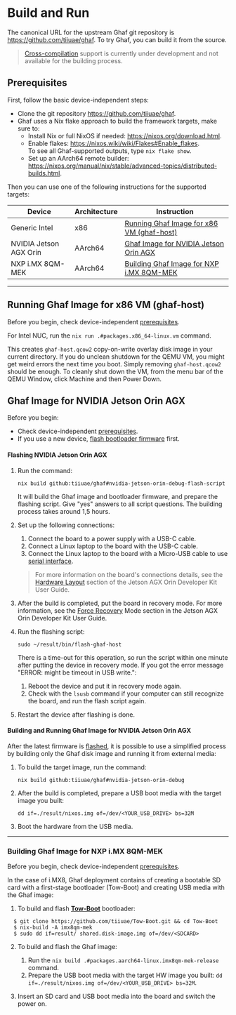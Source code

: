 <!--
    Copyright 2022-2023 TII (SSRC) and the Ghaf contributors
    SPDX-License-Identifier: CC-BY-SA-4.0
-->

# Build and Run

The canonical URL for the upstream Ghaf git repository is <https://github.com/tiiuae/ghaf>. To try Ghaf, you can build it from the source.

>[Cross-compilation](../ref_impl/cross_compilation.md) support is currently under development and not available for the building process.


## Prerequisites

First, follow the basic device-independent steps:

* Clone the git repository <https://github.com/tiiuae/ghaf>.
* Ghaf uses a Nix flake approach to build the framework targets, make sure to:
  * Install Nix or full NixOS if needed: <https://nixos.org/download.html>.
  * Enable flakes: <https://nixos.wiki/wiki/Flakes#Enable_flakes>.  
    To see all Ghaf-supported outputs, type `nix flake show`.
  * Set up an AArch64 remote builder: <https://nixos.org/manual/nix/stable/advanced-topics/distributed-builds.html>.


Then you can use one of the following instructions for the supported targets:

| Device                  | Architecture     | Instruction      |
|---                      |---               | ---              |
| Generic Intel           | x86              | [Running Ghaf Image for x86 VM (ghaf-host)](./build_and_run.md#running-ghaf-image-for-x86-vm-ghaf-host)     |
| NVIDIA Jetson AGX Orin  | AArch64          | [Ghaf Image for NVIDIA Jetson Orin AGX](./build_and_run.md#ghaf-image-for-nvidia-jetson-orin-agx)     |
| NXP i.MX 8QM-MEK        | AArch64          | [Building Ghaf Image for NXP i.MX 8QM-MEK](./build_and_run.md#building-ghaf-image-for-nxp-imx-8qm-mek)     |


---


## Running Ghaf Image for x86 VM (ghaf-host)

Before you begin, check device-independent [prerequisites](./build_and_run.md#prerequisites).

For Intel NUC, run the `nix run .#packages.x86_64-linux.vm` command.

This creates `ghaf-host.qcow2` copy-on-write overlay disk image in your current directory. If you do unclean shutdown for the QEMU VM, you might get weird errors the next time you boot. Simply removing `ghaf-host.qcow2` should be enough. To cleanly shut down the VM, from the menu bar of the QEMU Window, click Machine and then Power Down.


## Ghaf Image for NVIDIA Jetson Orin AGX

Before you begin:

* Check device-independent [prerequisites](./build_and_run.md#prerequisites).
* If you use a new device, [flash bootloader firmware](./build_and_run.md#flashing-nvidia-jetson-orin-agx) first.


#### Flashing NVIDIA Jetson Orin AGX

1. Run the command:
    ```
    nix build github:tiiuae/ghaf#nvidia-jetson-orin-debug-flash-script 
    ```
    It will build the Ghaf image and bootloader firmware, and prepare the flashing script. Give "yes" answers to all script questions. The building process takes around 1,5 hours.

2. Set up the following connections:
   1. Connect the board to a power supply with a USB-C cable.
   2. Connect a Linux laptop to the board with the USB-C cable.
   3. Connect the Linux laptop to the board with a Micro-USB cable to use [serial interface](https://developer.ridgerun.com/wiki/index.php/NVIDIA_Jetson_Orin/In_Board/Getting_in_Board/Serial_Console).  
   
   > For more information on the board's connections details, see the [Hardware Layout](https://developer.nvidia.com/embedded/learn/jetson-agx-orin-devkit-user-guide/developer_kit_layout.html) section of the Jetson AGX Orin Developer Kit User Guide.

3. After the build is completed, put the board in recovery mode. For more information, see the [Force Recovery](https://developer.nvidia.com/embedded/learn/jetson-agx-orin-devkit-user-guide/howto.html#force-recovery-mode) Mode section in the Jetson AGX Orin Developer Kit User Guide.
   
4. Run the flashing script:
    ```
    sudo ~/result/bin/flash-ghaf-host 
    ```
    There is a time-out for this operation, so run the script within one minute after putting the device in recovery mode. If you got the error message "ERROR: might be timeout in USB write.":

      1. Reboot the device and put it in recovery mode again.
      2. Check with the `lsusb` command if your computer can still recognize the board, and run the flash script again.

5. Restart the device after flashing is done.


#### Building and Running Ghaf Image for NVIDIA Jetson Orin AGX

After the latest firmware is [flashed](./build_and_run.md#flashing-nvidia-jetson-orin-agx), it is possible to use a simplified process by building only the Ghaf disk image and running it from external media:

1. To build the target image, run the command:
    ```
    nix build github:tiiuae/ghaf#nvidia-jetson-orin-debug 
    ```
2. After the build is completed, prepare a USB boot media with the target image you built:
    ```
    dd if=./result/nixos.img of=/dev/<YOUR_USB_DRIVE> bs=32M 
    ```
3. Boot the hardware from the USB media.


---

### Building Ghaf Image for NXP i.MX 8QM-MEK

Before you begin, check device-independent [prerequisites](./build_and_run.md#prerequisites).

In the case of i.MX8, Ghaf deployment contains of creating a bootable SD card with a first-stage bootloader (Tow-Boot) and creating USB media with the Ghaf image:


1. To build and flash [**Tow-Boot**](https://github.com/tiiuae/Tow-Boot) bootloader:  

  ```
    $ git clone https://github.com/tiiuae/Tow-Boot.git && cd Tow-Boot
    $ nix-build -A imx8qm-mek
    $ sudo dd if=result/ shared.disk-image.img of=/dev/<SDCARD>
  ```

2. To build and flash the Ghaf image:
   1. Run the `nix build .#packages.aarch64-linux.imx8qm-mek-release` command.
   2. Prepare the USB boot media with the target HW image you built: `dd if=./result/nixos.img of=/dev/<YOUR_USB_DRIVE> bs=32M`.
   
3. Insert an SD card and USB boot media into the board and switch the power on.